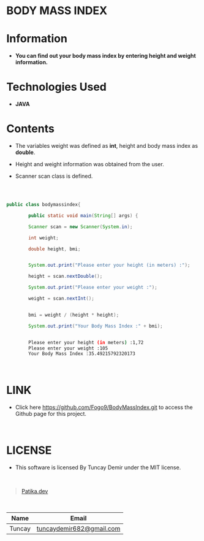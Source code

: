 # **BODY MASS INDEX**

# Information

* **You can find out your body mass index by entering height and weight information.**

# Technologies Used

* **JAVA**

# Contents

* The variables weight was defined as **int**, height and body mass index as **double**.

* Height and weight information was obtained from the user.

* Scanner scan class is defined.

<br />

```Java

public class bodymassindex{

        public static void main(String[] args) {

        Scanner scan = new Scanner(System.in);

        int weight;

        double height, bmi;

```

```Java

        System.out.print("Please enter your height (in meters) :");

        height = scan.nextDouble();

        System.out.print("Please enter your weight :");

        weight = scan.nextInt();


        bmi = weight / (height * height);

        System.out.print("Your Body Mass Index :" + bmi);

```

```bash

        Please enter your height (in meters) :1,72
        Please enter your weight :105
        Your Body Mass Index :35.49215792320173

```
<br />

# LINK

* Click here https://github.com/Fogo9/BodyMassIndex.git to access the Github page for this project.

<br />

# LICENSE

* This software is licensed By Tuncay Demir under the MIT license.

<br />

>[Patika.dev](https://app.patika.dev/fogomurphy)

<br/>

| Name |  Email |
| ---- |  ----- |
| Tuncay | tuncaydemir682@gmail.com |
